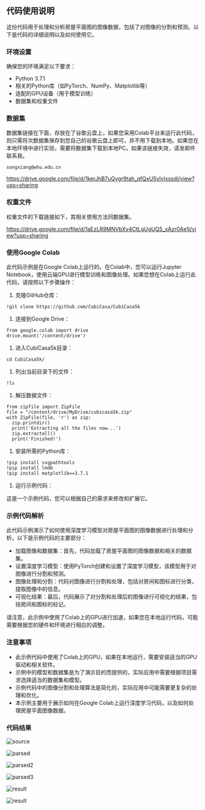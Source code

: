## 代码使用说明

这份代码用于处理和分析房屋平面图的图像数据，包括了对图像的分割和预测。以下是代码的详细说明以及如何使用它。

### 环境设置

确保您的环境满足以下要求：

- Python 3.7.1
- 相关的Python库（如PyTorch、NumPy、Matplotlib等）
- 适配的GPU设备（用于模型训练）
- 数据集和权重文件

### 数据集

数据集链接在下面，存放在了谷歌云盘上，如果您采用Colab平台来运行此代码，则只需将次数据集保存到您自己的谷歌云盘上即可，并不用下载到本地。如果您在本地环境中进行实验，需要将数据集下载到本地PC。如果该链接失效，请发邮件联系我。

``` 
songxiang@whu.edu.cn
```



https://drive.google.com/file/d/1kerJhB7uQygr9tah_qfQxU5ylvIxssdi/view?usp=sharing

### 权重文件

权重文件的下载链接如下，其相关使用方法同数据集。

https://drive.google.com/file/d/1aEzLR9MNVbXv4CtLgUgUQ5_xAzr0Ae1i/view?usp=sharing

### 使用Google Colab

此代码示例是在Google Colab上运行的。在Colab中，您可以运行Jupyter Notebook，使用云端GPU进行模型训练和图像处理。如果您想在Colab上运行此代码，请按照以下步骤操作：

1. 克隆GitHub仓库：

```
!git clone https://github.com/CubiCasa/CubiCasa5k
```

1. 连接到Google Drive：

```
from google.colab import drive
drive.mount('/content/drive')
```

1. 进入CubiCasa5k目录：

```
cd CubiCasa5k/
```

1. 列出当前目录下的文件：

```
!ls
```

1. 解压数据文件：

```
from zipfile import ZipFile
file = "/content/drive/MyDrive/cubicasa5k.zip"
with ZipFile(file, 'r') as zip:
  zip.printdir()
  print('Extracting all the files now...')
  zip.extractall()
  print('Finished!')
```

1. 安装所需的Python库：

```
!pip install svgpathtools
!pip install lmdb
!pip install matplotlib==3.7.1
```

1. 运行示例代码：

这是一个示例代码，您可以根据自己的需求来修改和扩展它。

### 示例代码解析

此代码示例演示了如何使用深度学习模型对房屋平面图的图像数据进行处理和分析。以下是示例代码的主要部分：

- 加载图像和数据集：首先，代码加载了房屋平面图的图像数据和相关的数据集。
- 设置深度学习模型：使用PyTorch创建和设置了深度学习模型，该模型用于对图像进行分割和预测。
- 图像处理和分割：代码对图像进行分割和处理，包括对房间和图标进行分类，提取图像中的信息。
- 可视化结果：最后，代码展示了对分割和处理后的图像进行可视化的结果，包括房间和图标的标记。

请注意，此示例中使用了Colab上的GPU进行加速，如果您在本地运行代码，可能需要根据您的硬件和环境进行相应的调整。

### 注意事项

- 此示例代码中使用了Colab上的GPU，如果在本地运行，需要安装适当的GPU驱动和相关软件。
- 示例中的模型和数据集是为了演示目的而提供的，实际应用中需要根据项目需求选择适当的数据集和模型。
- 示例代码中的图像分割和处理算法是简化的，实际应用中可能需要更复杂的处理和优化。
- 本示例主要用于展示如何在Google Colab上运行深度学习代码，以及如何处理房屋平面图像数据。

### 代码结果

![source](images/source.png)

![parsed](images/parsed.png)

![parsed2](images/parsed2.png)

![parsed3](images/parsed3.png)

![result](images/result.png)

![result](images/result2.png)